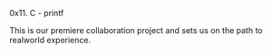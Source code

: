0x11. C - printf

This is our premiere collaboration project and sets us on the path to realworld experience.
